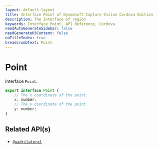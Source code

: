```yaml
---
layout: default-layout
title: Interface Point of Dynamsoft Capture Vision Cordova Edition
description: The Interface of region
keywords: Interface Point, API Reference, Cordova
needAutoGenerateSidebar: false
needGenerateH3Content: false
noTitleIndex: true
breadcrumbText: Point
---
```


# Point

Interface `Point`.

```js
export interface Point {
    // The x coordinate of the point.
    x: number;
    // The y coordinate of the point.
    y: number;
}
```

## Related API(s)

- [`Quadrilateral`](interface-quadrilateral.md)

